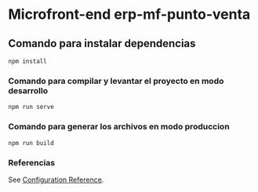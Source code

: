 # Microfront-end erp-mf-punto-venta

## Comando para instalar dependencias
```
npm install
```

### Comando para compilar y levantar el proyecto en modo desarrollo
```
npm run serve
```

### Comando para generar los archivos en modo produccion
```
npm run build
```

### Referencias
See [Configuration Reference](https://cli.vuejs.org/config/).
